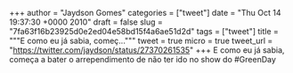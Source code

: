 
+++
author = "Jaydson Gomes"
categories = ["tweet"]
date = "Thu Oct 14 19:37:30 +0000 2010"
draft = false
slug = "7fa63f16b23925d0e2ed04e58bd15f4a6ae51d2d"
tags = ["tweet"]
title = """E como eu já sabia, começ..."""
tweet = true
micro = true
tweet_url = "https://twitter.com/jaydson/status/27370261535"
+++
E como eu já sabia, começa a bater o arrependimento de não ter ido no show do #GreenDay

